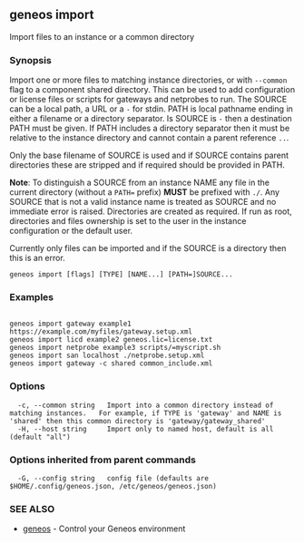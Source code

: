 ## geneos import

Import files to an instance or a common directory

### Synopsis


Import one or more files to matching instance directories, or with
`--common` flag to a component shared directory. This can be used to
add configuration or license files or scripts for gateways and
netprobes to run. The SOURCE can be a local path, a URL or a `-` for
stdin. PATH is local pathname ending in either a filename or a
directory separator. Is SOURCE is `-` then a destination PATH must be
given. If PATH includes a directory separator then it must be
relative to the instance directory and cannot contain a parent
reference `..`.

Only the base filename of SOURCE is used and if SOURCE contains
parent directories these are stripped and if required should be
provided in PATH.

**Note**: To distinguish a SOURCE from an instance NAME any file in
the current directory (without a `PATH=` prefix) **MUST** be prefixed
with `./`. Any SOURCE that is not a valid instance name is treated as
SOURCE and no immediate error is raised. Directories are created as required.
If run as root, directories and files ownership is set to the user in
the instance configuration or the default user.

Currently only files can be imported and if the SOURCE is a directory
then this is an error.


```
geneos import [flags] [TYPE] [NAME...] [PATH=]SOURCE...
```

### Examples

```

geneos import gateway example1 https://example.com/myfiles/gateway.setup.xml
geneos import licd example2 geneos.lic=license.txt
geneos import netprobe example3 scripts/=myscript.sh
geneos import san localhost ./netprobe.setup.xml
geneos import gateway -c shared common_include.xml

```

### Options

```
  -c, --common string   Import into a common directory instead of matching instances.	For example, if TYPE is 'gateway' and NAME is 'shared' then this common directory is 'gateway/gateway_shared'
  -H, --host string     Import only to named host, default is all (default "all")
```

### Options inherited from parent commands

```
  -G, --config string   config file (defaults are $HOME/.config/geneos.json, /etc/geneos/geneos.json)
```

### SEE ALSO

* [geneos](geneos.md)	 - Control your Geneos environment

